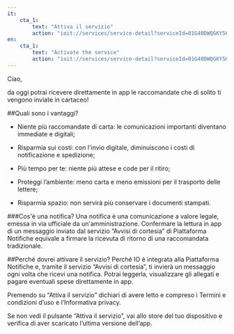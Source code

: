 ```yaml
---
it:
    cta_1:
        text: "Attiva il servizio"
        action: "ioit://services/service-detail?serviceId=01G40DWQGKY5GRWSNM4303VNRP&activate=true"
en:
    cta_1:
        text: "Activate the service"
        action: "ioit://services/service-detail?serviceId=01G40DWQGKY5GRWSNM4303VNRP&activate=true"
---
```

Ciao,

da oggi potrai ricevere direttamente in app le raccomandate che di solito ti vengono inviate in cartaceo!

##Quali sono i vantaggi?

- Niente più raccomandate di carta: le comunicazioni importanti diventano immediate e digitali;

- Risparmia sui costi: con l'invio digitale, diminuiscono i costi di notificazione e spedizione;

- Più tempo per te: niente più attese e code per il ritiro;

- Proteggi l’ambiente: meno carta e meno emissioni per il trasporto delle lettere;

- Risparmia spazio: non servirà più conservare i documenti stampati.

###Cos'è una notifica?
Una notifica è una comunicazione a valore legale, emessa in via ufficiale da un'amministrazione. Confermare la lettura in app di un messaggio inviato dal servizio “Avvisi di cortesia” di Piattaforma Notifiche equivale a firmare la ricevuta di ritorno di una raccomandata tradizionale.

##Perché dovrei attivare il servizio?
Perché IO è integrata alla Piattaforma Notifiche e, tramite il servizio “Avvisi di cortesia”, ti invierà un messaggio ogni volta che ricevi una notifica. Potrai leggerla, visualizzare gli allegati e pagare eventuali spese direttamente in app.

Premendo su “Attiva il servizio” dichiari di avere letto e compreso i Termini e condizioni d’uso e l’Informativa privacy.

Se non vedi il pulsante “Attiva il servizio”, vai allo store del tuo dispositivo e verifica di aver scaricato l’ultima versione dell’app.